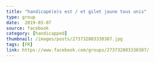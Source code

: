 ```yaml
---
title: "handicapé(e)s est / et gilet jaune tous unis"
type: group
date:  2019-03-07
source: facebook
category: [handicapped]
thumbnail: /images/posts/273732803330387.jpg
tags: [FR]
link: https://www.facebook.com/groups/273732803330387/
---
```

